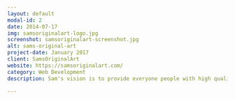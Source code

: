 ```yaml
---
layout: default
modal-id: 2
date: 2014-07-17
img: samsoriginalart-logo.jpg
screenshot: samsoriginalart-screenshot.jpg
alt: sams-original-art
project-date: January 2017
client: SamsOriginalArt
website: https://samsoriginalart.com/
category: Web Development
description: Sam's vision is to provide everyone people with high quality art at an affordable price. I was able to help materialize Sam's vision by developing SamsOriginalArt.com; an online store where users can view high resolutions images of Sam's paintings in order to see every detail of the painting before purchase. SamsOriginalArt was created using WordPress and WooCommerce.

---
```

